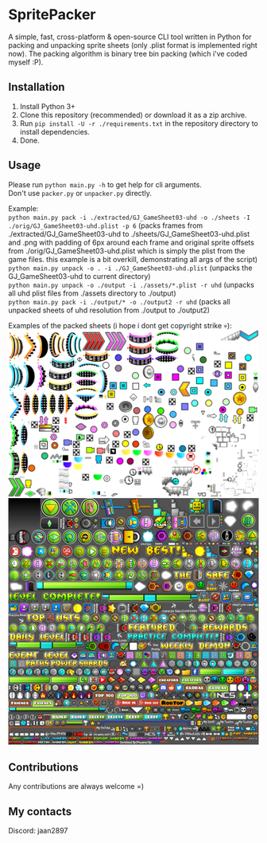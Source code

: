 # SpritePacker

A simple, fast, cross-platform & open-source CLI tool written in Python for packing and unpacking sprite sheets (only .plist format is implemented right now). The packing algorithm is binary tree bin packing (which i've coded myself :<remove-github-emojis>P).

## Installation

1. Install Python 3+
2. Clone this repository (recommended) or download it as a zip archive.
3. Run `pip install -U -r ./requirements.txt` in the repository directory to install dependencies.
4. Done.

## Usage

Please run `python main.py -h` to get help for cli arguments.  
Don't use `packer.py` or `unpacker.py` directly.

Example:  
`python main.py pack -i ./extracted/GJ_GameSheet03-uhd -o ./sheets -I ./orig/GJ_GameSheet03-uhd.plist -p 6` (packs frames from ./extracted/GJ_GameSheet03-uhd to ./sheets/GJ_GameSheet03-uhd.plist and .png with padding of 6px around each frame and original sprite offsets from ./orig/GJ_GameSheet03-uhd.plist which is simply the plist from the game files. this example is a bit overkill, demonstrating all args of the script)  
`python main.py unpack -o . -i ./GJ_GameSheet03-uhd.plist` (unpacks the GJ_GameSheet03-uhd to current directory)  
`python main.py unpack -o ./output -i ./assets/*.plist -r uhd` (unpacks all uhd plist files from ./assets directory to ./output)  
`python main.py pack -i ./output/* -o ./output2 -r uhd` (packs all unpacked sheets of uhd resolution from ./output to ./output2)

Examples of the packed sheets (i hope i dont get copyright strike :skull:):
![GJ_GameSheet02-uhd](assets/GJ_GameSheet02-uhd.png)
![GJ_GameSheet03-uhd](assets/GJ_GameSheet03-uhd.png)

## Contributions

Any contributions are always welcome =)

## My contacts

Discord: jaan2897
